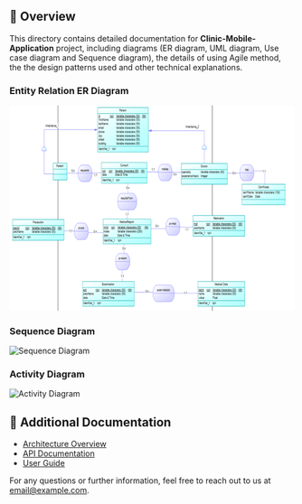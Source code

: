 ## 📖 Overview

This directory contains detailed documentation for **Clinic-Mobile-Application** project, including diagrams (ER diagram, UML diagram, Use case diagram and Sequence diagram), the details of using Agile method, the the design patterns used and other technical explanations.


### Entity Relation ER Diagram
![Class Diagram](docs/diagrams/ER-Diagram.png)

### Sequence Diagram
![Sequence Diagram](diagrams/sequence-diagram.png)

### Activity Diagram
![Activity Diagram](diagrams/activity-diagram.png)

## 📑 Additional Documentation

- [Architecture Overview](additional-doc1.md)
- [API Documentation](additional-doc2.md)
- [User Guide](additional-doc3.md)

For any questions or further information, feel free to reach out to us at [email@example.com](mailto:email@example.com).

